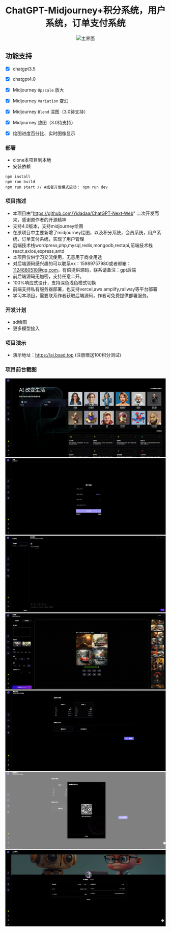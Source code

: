<div align="center">

<h1 align="center">ChatGPT-Midjourney+积分系统，用户系统，订单支付系统</h1>




![主界面](./docs/images/cover.png)

</div>

## 功能支持
- [x] chatgpt3.5
- [x] chatgpt4.0
- [x] Midjourney `Upscale` 放大
- [x] Midjourney `Variation` 变幻
- [x] Midjourney `Blend` 混图（3.0待支持）
- [x] Midjourney 垫图（3.0待支持）
- [x] 绘图进度百分比、实时图像显示


### 部署
- clone本项目到本地
- 安装依赖
```shell
npm install
npm run build
npm run start // #或者开发模式启动： npm run dev
```

### 项目描述
- 本项目由"https://github.com/Yidadaa/ChatGPT-Next-Web" 二次开发而来，感谢原作者的开源精神
- 支持4.0版本，支持midjourney绘图
- 在原项目中主要新增了midjourney绘图，以及积分系统，会员系统，用户系统，订单支付系统，实现了用户管理
- 后端技术栈wordpress,php,mysql,redis,mongodb,restapi,前端技术栈react,axios,express,antd
- 本项目仅供学习交流使用，无意用于商业用途
- 对后端源码感兴趣的可以联系vx：15989757980或者邮箱：1124880510@qq.com，有偿提供源码，联系请备注：gpt后端
- 前后端源码无加密，支持任意二开。
- 100%响应式设计，支持深色浅色模式切换
- 前端支持私有服务器部署，也支持vercel,aws amplify,railway等平台部署
- 学习本项目，需要联系作者获取后端源码，作者可免费提供部署服务。

### 开发计划
- sd绘图
- 更多模型接入

### 项目演示
- 演示地址：https://ai.bsad.top (注册赠送100积分测试)

### 项目前台截图
![主界面](./docs/images/3081698650193_.pic_hd.jpg)
![主界面](./docs/images/3151698650723_.pic.jpg)
![主界面](./docs/images/3091698650194_.pic.jpg)
![主界面](./docs/images/3101698650289_.pic_hd.jpg)
![主界面](./docs/images/3111698650289_.pic.jpg)
![主界面](./docs/images/3121698650302_.pic.jpg)
![主界面](./docs/images/3141698650382_.pic.jpg)



